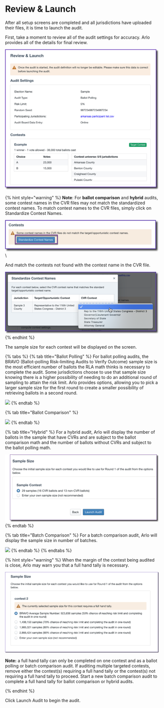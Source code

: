 # Review & Launch

After all setup screens are completed and all jurisdictions have uploaded their files, it is time to launch the audit. &#x20;

First, take a moment to review all of the audit settings for accuracy.  Arlo provides all of the details for final review.

![](<../../.gitbook/assets/image (73) (1) (1).png>)

{% hint style="warning" %}
**Note**: For **ballot comparison** and **hybrid** audits, some contest names in the CVR files may not match the standardized contest names. To match contest names to the CVR files, simply click on Standardize Contest Names.

![](<../../.gitbook/assets/image (72) (1).png>)\


And match the contests not found with the contest name in the CVR file.

<img src="../../.gitbook/assets/image (61).png" alt="" data-size="original">&#x20;
{% endhint %}

The sample size for each contest will be displayed on the screen.&#x20;

{% tabs %}
{% tab title="Ballot Polling" %}
For ballot polling audits, the BRAVO (Ballot-polling Risk-limiting Audits to Verify Outcome) sample size is the most efficient number of ballots the RLA math thinks is necessary to complete the audit. Some jurisdictions choose to use that sample size knowing there is a higher possibility of needing to do an additional round of sampling to attain the risk limit. Arlo provides options, allowing you to pick a larger sample size for the first round to create a smaller possibility of retrieving ballots in a second round.

![](https://lh5.googleusercontent.com/5AGTIMPiihrd4xt9ECfz7mfeTDNtTwGkbjNOuTmOryyTu0KvqXD524p4iuRqSg6qs7bCm-qXMnQ8T5oFhngEvFNoeePC1Bc0b2R2hlYxp-Sb\_qRsrDpdUiZdWMSNlsgmf8PNnHa5)
{% endtab %}

{% tab title="Ballot Comparison" %}


![](https://lh3.googleusercontent.com/CVsG894AF2dFP2L\_AeBoUVeS19lxRtLoUSlKMZzRquEpJKp7OPYaLd-Jc3hoTrDvw27awpip2KzVhgLqm11fiJN4vkEwZHChTP-1siTfoAMaaflFhq4p5dmnuqJY5BDy6PZshi4y)
{% endtab %}

{% tab title="Hybrid" %}
For a hybrid audit, Arlo will display the number of ballots in the sample that have CVRs and are subject to the ballot comparison math and the number of ballots without CVRs and subject to the ballot polling math.

![](<../../.gitbook/assets/image (77) (1).png>)
{% endtab %}

{% tab title="Batch Comparison" %}
For a batch comparison audit, Arlo will display the sample size in number of batches.

![](https://lh4.googleusercontent.com/YXUZ9aycdWcAJTTKFa3a8qE3Ut76pAMr2UV8daZe-qrt2UPyA1gPxxG9IC8bMNpVKDeA6Lln5qu-8a4aDD2Wc81OXXZIlQcwPtrW\_UTPkCjKYS1kNNGhLWHV5GlcS8Uim1mXOw3G)
{% endtab %}
{% endtabs %}

{% hint style="warning" %}
When the margin of the contest being audited is close, Arlo may warn you that a full hand tally is necessary.



![](<../../.gitbook/assets/image (73) (1) (1) (1).png>)

&#x20;

**Note:** a full hand tally can only be completed on one contest and as a ballot polling or batch comparison audit.  If auditing multiple targeted contests, remove either the contest(s) requiring a full hand tally or the contest(s) not requiring a full hand tally to proceed. Start a new batch comparison audit to complete a full hand tally for ballot comparison or hybrid audits.&#x20;

&#x20;
{% endhint %}

Click Launch Audit to begin the audit.
